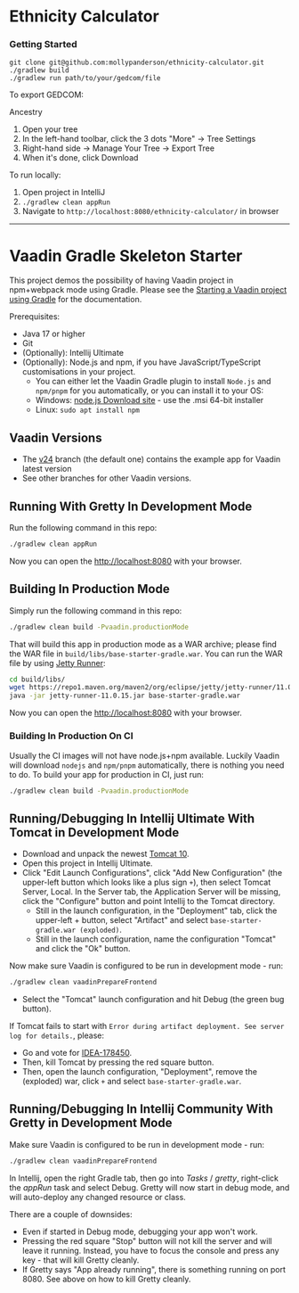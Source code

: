 # Ethnicity Calculator

### Getting Started
```
git clone git@github.com:mollypanderson/ethnicity-calculator.git
./gradlew build
./gradlew run path/to/your/gedcom/file
```

To export GEDCOM:

Ancestry
1. Open your tree
2. In the left-hand toolbar, click the 3 dots "More" -> Tree Settings
3. Right-hand side -> Manage Your Tree -> Export Tree
4. When it's done, click Download

To run locally:
1. Open project in IntelliJ
2. `./gradlew clean appRun`
3. Navigate to `http://localhost:8080/ethnicity-calculator/` in browser

------

# Vaadin Gradle Skeleton Starter

This project demos the possibility of having Vaadin project in npm+webpack mode using Gradle.
Please see the [Starting a Vaadin project using Gradle](https://vaadin.com/docs/latest/guide/start/gradle) for the documentation.

Prerequisites:
* Java 17 or higher
* Git
* (Optionally): Intellij Ultimate
* (Optionally): Node.js and npm, if you have JavaScript/TypeScript customisations in your project. 
  * You can either let the Vaadin Gradle plugin to install `Node.js` and `npm/pnpm` for you automatically, or you can install it to your OS:
  * Windows: [node.js Download site](https://nodejs.org/en/download/) - use the .msi 64-bit installer
  * Linux: `sudo apt install npm`

## Vaadin Versions

* The [v24](https://github.com/vaadin/base-starter-gradle) branch (the default one) contains the example app for Vaadin latest version
* See other branches for other Vaadin versions.

## Running With Gretty In Development Mode

Run the following command in this repo:

```bash
./gradlew clean appRun
```

Now you can open the [http://localhost:8080](http://localhost:8080) with your browser.

## Building In Production Mode

Simply run the following command in this repo:

```bash
./gradlew clean build -Pvaadin.productionMode
```

That will build this app in production mode as a WAR archive; please find the
WAR file in `build/libs/base-starter-gradle.war`. You can run the WAR file
by using [Jetty Runner](https://mvnrepository.com/artifact/org.eclipse.jetty/jetty-runner):

```bash
cd build/libs/
wget https://repo1.maven.org/maven2/org/eclipse/jetty/jetty-runner/11.0.15/jetty-runner-11.0.15.jar
java -jar jetty-runner-11.0.15.jar base-starter-gradle.war
```

Now you can open the [http://localhost:8080](http://localhost:8080) with your browser.

### Building In Production On CI

Usually the CI images will not have node.js+npm available. Luckily Vaadin will download `nodejs` and `npm/pnpm` automatically, there is nothing you need to do.
To build your app for production in CI, just run:

```bash
./gradlew clean build -Pvaadin.productionMode
```

## Running/Debugging In Intellij Ultimate With Tomcat in Development Mode

* Download and unpack the newest [Tomcat 10](https://tomcat.apache.org/download-10.cgi).
* Open this project in Intellij Ultimate.
* Click "Edit Launch Configurations", click "Add New Configuration" (the upper-left button which looks like a plus sign `+`), then select Tomcat Server, Local.
  In the Server tab, the Application Server will be missing, click the "Configure" button and point Intellij to the Tomcat directory.
  * Still in the launch configuration, in the "Deployment" tab, click the upper-left + button, select "Artifact" and select `base-starter-gradle.war (exploded)`.
  * Still in the launch configuration, name the configuration "Tomcat" and click the "Ok" button.

Now make sure Vaadin is configured to be run in development mode - run:

```bash
./gradlew clean vaadinPrepareFrontend
```

* Select the "Tomcat" launch configuration and hit Debug (the green bug button).

If Tomcat fails to start with `Error during artifact deployment. See server log for details.`, please:
* Go and vote for [IDEA-178450](https://youtrack.jetbrains.com/issue/IDEA-178450).
* Then, kill Tomcat by pressing the red square button.
* Then, open the launch configuration, "Deployment", remove the (exploded) war, click `+` and select `base-starter-gradle.war`.

## Running/Debugging In Intellij Community With Gretty in Development Mode

Make sure Vaadin is configured to be run in development mode - run:

```bash
./gradlew clean vaadinPrepareFrontend
```

In Intellij, open the right Gradle tab, then go into *Tasks* / *gretty*, right-click the *appRun* task and select Debug.
Gretty will now start in debug mode, and will auto-deploy any changed resource or class.

There are a couple of downsides:
* Even if started in Debug mode, debugging your app won't work.
* Pressing the red square "Stop" button will not kill the server and will leave it running.
  Instead, you have to focus the console and press any key - that will kill Gretty cleanly.
* If Gretty says "App already running", there is something running on port 8080.
  See above on how to kill Gretty cleanly.
